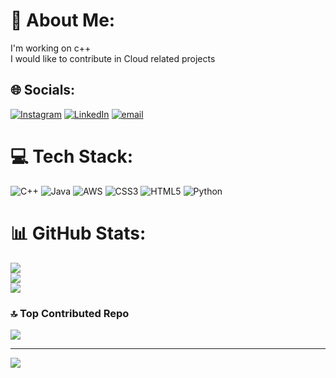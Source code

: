 # 💫 About Me:
I'm working on c++<br>I would like to contribute in Cloud related projects


## 🌐 Socials:
[![Instagram](https://img.shields.io/badge/Instagram-%23E4405F.svg?logo=Instagram&logoColor=white)](https://instagram.com/@mayank_thakur_656) [![LinkedIn](https://img.shields.io/badge/LinkedIn-%230077B5.svg?logo=linkedin&logoColor=white)](https://linkedin.com/in/mayank-thakur9181) [![email](https://img.shields.io/badge/Email-D14836?logo=gmail&logoColor=white)](mailto:mayankthakur9182@gmail.com) 

# 💻 Tech Stack:
![C++](https://img.shields.io/badge/c++-%2300599C.svg?style=plastic&logo=c%2B%2B&logoColor=white) ![Java](https://img.shields.io/badge/java-%23ED8B00.svg?style=plastic&logo=openjdk&logoColor=white) ![AWS](https://img.shields.io/badge/AWS-%23FF9900.svg?style=plastic&logo=amazon-aws&logoColor=white) ![CSS3](https://img.shields.io/badge/css3-%231572B6.svg?style=plastic&logo=css3&logoColor=white) ![HTML5](https://img.shields.io/badge/html5-%23E34F26.svg?style=plastic&logo=html5&logoColor=white) ![Python](https://img.shields.io/badge/python-3670A0?style=plastic&logo=python&logoColor=ffdd54)
# 📊 GitHub Stats:
![](https://github-readme-stats.vercel.app/api?username=itzmayank01&theme=dark&hide_border=false&include_all_commits=false&count_private=false)<br/>
![](https://github-readme-streak-stats.herokuapp.com/?user=itzmayank01&theme=dark&hide_border=false)<br/>
![](https://github-readme-stats.vercel.app/api/top-langs/?username=itzmayank01&theme=dark&hide_border=false&include_all_commits=false&count_private=false&layout=compact)

### 🔝 Top Contributed Repo
![](https://github-contributor-stats.vercel.app/api?username=itzmayank01&limit=5&theme=dark&combine_all_yearly_contributions=true)

---
[![](https://visitcount.itsvg.in/api?id=itzmayank01&icon=0&color=3)](https://visitcount.itsvg.in)

<!-- Proudly created with GPRM ( https://gprm.itsvg.in ) -->
